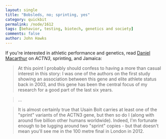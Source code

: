```yaml
---
layout: single 
title: "Bobsleds, no; sprinting, yes" 
category: quickbit
permalink: /node/1612
tags: [behavior, testing, biotech, genetics and society] 
comments: false 
author: John Hawks 
---
```


If you're interested in athletic performance and genetics, read <a href="http://www.genetic-future.com/2008/08/gene-for-jamaican-sprinting-success-no.html">Daniel Macarthur</a> on <i>ACTN3</i>, sprinting, and Jamaica:

<blockquote>At this point I probably should confess to having a more than casual interest in this story: I was one of the authors on the first study showing an association between this gene and elite athlete status back in 2003, and this gene has been the central focus of my research for a good part of the last six years.</blockquote>

<blockquote>...</blockquote>

<blockquote>It is almost certainly true that Usain Bolt carries at least one of the "sprint" variants of the ACTN3 gene, but then so do I (along with around five billion other humans worldwide). Indeed, I'm fortunate enough to be lugging around two "sprint" copies - but that doesn't mean you'll see me in the 100 metre final in London in 2012.</blockquote>



